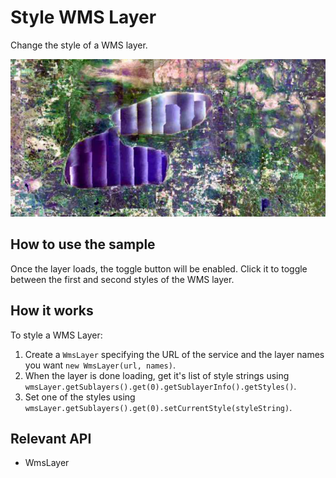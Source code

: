 # Style WMS Layer

Change the style of a WMS layer.

![](StyleWmsLayer.png)

## How to use the sample

Once the layer loads, the toggle button will be enabled. Click it to toggle between the first and second styles of the WMS layer.

## How it works

To style a WMS Layer:

1. Create a `WmsLayer` specifying the URL of the service and the layer names you want `new WmsLayer(url, names)`.
2. When the layer is done loading, get it's list of style strings using `wmsLayer.getSublayers().get(0).getSublayerInfo().getStyles()`.
3. Set one of the styles using `wmsLayer.getSublayers().get(0).setCurrentStyle(styleString)`.

## Relevant API

* WmsLayer
